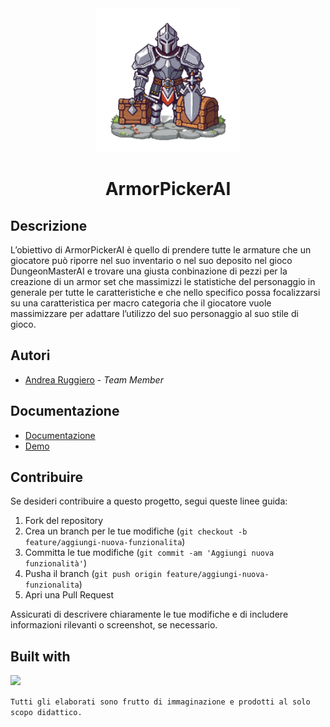 <div align="center">
    <img src="Docs/Logo.png" alt="ArmorPickerAI" width="230" />
    <h1>ArmorPickerAI</h1>
</div>

## Descrizione
L’obiettivo di ArmorPickerAI è quello di prendere tutte le armature che un giocatore può riporre nel suo inventario o nel suo deposito nel gioco DungeonMasterAI e trovare una giusta conbinazione di pezzi per la creazione di un armor set che massimizzi le statistiche del personaggio in generale per tutte le caratteristiche e che nello specifico possa focalizzarsi su una caratteristica per macro categoria che il giocatore vuole massimizzare per adattare l’utilizzo del suo personaggio al suo stile di gioco.


## Autori

- [Andrea Ruggiero](https://github.com/andrearuggiero150) - *Team Member*

## Documentazione 

- [Documentazione](./Docs/documentazione.pdf)
- [Demo](./Docs/Demo.mov)

## Contribuire

Se desideri contribuire a questo progetto, segui queste linee guida:

1. Fork del repository
2. Crea un branch per le tue modifiche (`git checkout -b feature/aggiungi-nuova-funzionalita`)
3. Committa le tue modifiche (`git commit -am 'Aggiungi nuova funzionalità'`)
4. Pusha il branch (`git push origin feature/aggiungi-nuova-funzionalita`)
5. Apri una Pull Request

Assicurati di descrivere chiaramente le tue modifiche e di includere informazioni rilevanti o screenshot, se necessario.

## Built with
<a href="https://skillicons.dev">
    <img src="https://skillicons.dev/icons?i=java,github" />
  </a>





`Tutti gli elaborati sono frutto di immaginazione e prodotti al solo scopo didattico.`
